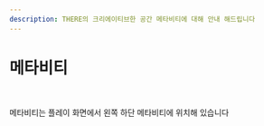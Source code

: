 ```yaml
---
description: THERE의 크리에이티브한 공간 메타비티에 대해 안내 해드립니다
---
```


# 메타비티

<figure><img src="../../.gitbook/assets/스크린샷 2023-11-23 오후 1.26.53 복사.png" alt=""><figcaption></figcaption></figure>

메타비티는 플레이 화면에서 왼쪽 하단 메타비티에 위치해 있습니다



##



